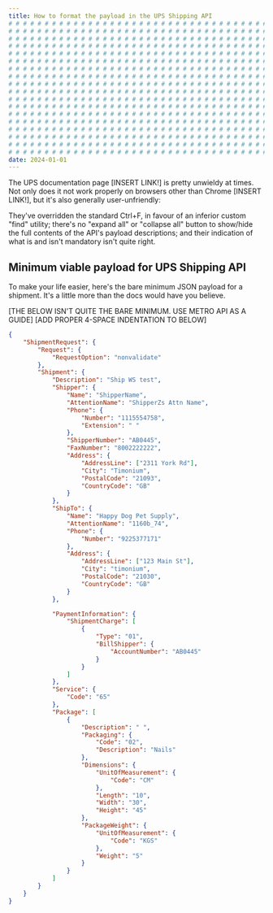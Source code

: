 ```yaml
---
title: How to format the payload in the UPS Shipping API
# # # # # # # # # # # # # # # # # # # # # # # # # # # # # # # # # # # # # # # #
# # # # # # # # # # # # # # # # # # # # # # # # # # # # # # # # # # # # # # # #
# # # # # # # # # # # # # # # # # # # # # # # # # # # # # # # # # # # # # # # #
# # # # # # # # # # # # # # # # # # # # # # # # # # # # # # # # # # # # # # # #
# # # # # # # # # # # # # # # # # # # # # # # # # # # # # # # # # # # # # # # #
# # # # # # # # # # # # # # # # # # # # # # # # # # # # # # # # # # # # # # # #
# # # # # # # # # # # # # # # # # # # # # # # # # # # # # # # # # # # # # # # #
# # # # # # # # # # # # # # # # # # # # # # # # # # # # # # # # # # # # # # # #
# # # # # # # # # # # # # # # # # # # # # # # # # # # # # # # # # # # # # # # #
# # # # # # # # # # # # # # # # # # # # # # # # # # # # # # # # # # # # # # # #
# # # # # # # # # # # # # # # # # # # # # # # # # # # # # # # # # # # # # # # #
# # # # # # # # # # # # # # # # # # # # # # # # # # # # # # # # # # # # # # # #
# # # # # # # # # # # # # # # # # # # # # # # # # # # # # # # # # # # # # # # #
# # # # # # # # # # # # # # # # # # # # # # # # # # # # # # # # # # # # # # # #
# # # # # # # # # # # # # # # # # # # # # # # # # # # # # # # # # # # # # # # #
# # # # # # # # # # # # # # # # # # # # # # # # # # # # # # # # # # # # # # # #
# # # # # # # # # # # # # # # # # # # # # # # # # # # # # # # # # # # # # # # #
# # # # # # # # # # # # # # # # # # # # # # # # # # # # # # # # # # # # # # # #
date: 2024-01-01
---
```


The UPS documentation page [INSERT LINK!] is pretty unwieldy at times. Not only does it not work properly on browsers other than Chrome [INSERT LINK!], but it's also generally user-unfriendly:

They've overridden the standard Ctrl+F, in favour of an inferior custom "find" utility; there's no "expand all" or "collapse all" button to show/hide the full contents of the API's payload descriptions; and their indication of what is and isn't mandatory isn't quite right.

## Minimum viable payload for UPS Shipping API

To make your life easier, here's the bare minimum JSON payload for a shipment. It's a little more than the docs would have you believe.

[THE BELOW ISN'T QUITE THE BARE MINIMUM. USE METRO API AS A GUIDE]
[ADD PROPER 4-SPACE INDENTATION TO BELOW]

```json
{
    "ShipmentRequest": {
        "Request": {
            "RequestOption": "nonvalidate"
        },
        "Shipment": {
            "Description": "Ship WS test",
            "Shipper": {
                "Name": "ShipperName",
                "AttentionName": "ShipperZs Attn Name",
                "Phone": {
                    "Number": "1115554758",
                    "Extension": " "
                },
                "ShipperNumber": "AB0445",
                "FaxNumber": "8002222222",
                "Address": {
                    "AddressLine": ["2311 York Rd"],
                    "City": "Timonium",
                    "PostalCode": "21093",
                    "CountryCode": "GB"
                }
            },
            "ShipTo": {
                "Name": "Happy Dog Pet Supply",
                "AttentionName": "1160b_74",
                "Phone": {
                    "Number": "9225377171"
                },
                "Address": {
                    "AddressLine": ["123 Main St"],
                    "City": "timonium",
                    "PostalCode": "21030",
                    "CountryCode": "GB"
                }
            },

            "PaymentInformation": {
                "ShipmentCharge": [
                    {
                        "Type": "01",
                        "BillShipper": {
                            "AccountNumber": "AB0445"
                        }
                    }
                ]
            },
            "Service": {
                "Code": "65"
            },
            "Package": [
                {
                    "Description": " ",
                    "Packaging": {
                        "Code": "02",
                        "Description": "Nails"
                    },
                    "Dimensions": {
                        "UnitOfMeasurement": {
                            "Code": "CM"
                        },
                        "Length": "10",
                        "Width": "30",
                        "Height": "45"
                    },
                    "PackageWeight": {
                        "UnitOfMeasurement": {
                            "Code": "KGS"
                        },
                        "Weight": "5"
                    }
                }
            ]
        }
    }
}
```
